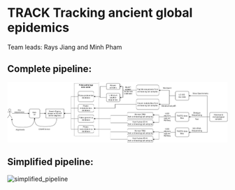 # TRACK Tracking ancient global epidemics
Team leads: Rays Jiang and Minh Pham

## Complete pipeline:
![complete_pipeline](./complete_pipeline.jpg)

## Simplified pipeline:
![simplified_pipeline](./simpLified_pipeline.jpg.jpg)
